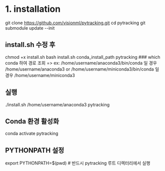 # 1. installation

git clone https://github.com/visionml/pytracking.git
cd pytracking
git submodule update --init

## install.sh 수정 후
chmod +x install.sh
bash install.sh conda_install_path pytracking ### which conda 하여 경로 조회 => ex: /home/username/anaconda3/bin/conda 일 경우 /home/username/anaconda3  or /home/username/miniconda3/bin/conda 일 경우 /home/username/miniconda3     

## 실행
./install.sh /home/username/anaconda3 pytracking

## Conda 환경 활성화
conda activate pytracking 

## PYTHONPATH 설정
export PYTHONPATH=$(pwd) # 반드시 pytracking 루트 디렉터리에서 실행
